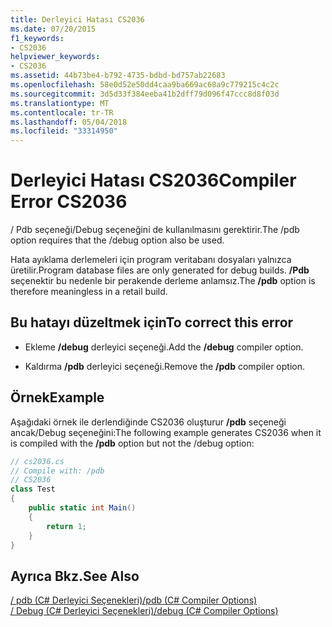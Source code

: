 ```yaml
---
title: Derleyici Hatası CS2036
ms.date: 07/20/2015
f1_keywords:
- CS2036
helpviewer_keywords:
- CS2036
ms.assetid: 44b73be4-b792-4735-bdbd-bd757ab22683
ms.openlocfilehash: 58e0d52e50dd4caa9ba669ac68a9c779215c4c2c
ms.sourcegitcommit: 3d5d33f384eeba41b2dff79d096f47ccc8d8f03d
ms.translationtype: MT
ms.contentlocale: tr-TR
ms.lasthandoff: 05/04/2018
ms.locfileid: "33314950"
---
```

# <a name="compiler-error-cs2036"></a><span data-ttu-id="e255f-102">Derleyici Hatası CS2036</span><span class="sxs-lookup"><span data-stu-id="e255f-102">Compiler Error CS2036</span></span>
<span data-ttu-id="e255f-103">/ Pdb seçeneği/Debug seçeneğini de kullanılmasını gerektirir.</span><span class="sxs-lookup"><span data-stu-id="e255f-103">The /pdb option requires that the /debug option also be used.</span></span>  
  
 <span data-ttu-id="e255f-104">Hata ayıklama derlemeleri için program veritabanı dosyaları yalnızca üretilir.</span><span class="sxs-lookup"><span data-stu-id="e255f-104">Program database files are only generated for debug builds.</span></span> <span data-ttu-id="e255f-105">**/Pdb** seçenektir bu nedenle bir perakende derleme anlamsız.</span><span class="sxs-lookup"><span data-stu-id="e255f-105">The **/pdb** option is therefore meaningless in a retail build.</span></span>  
  
## <a name="to-correct-this-error"></a><span data-ttu-id="e255f-106">Bu hatayı düzeltmek için</span><span class="sxs-lookup"><span data-stu-id="e255f-106">To correct this error</span></span>  
  
-   <span data-ttu-id="e255f-107">Ekleme **/debug** derleyici seçeneği.</span><span class="sxs-lookup"><span data-stu-id="e255f-107">Add the **/debug** compiler option.</span></span>  
  
-   <span data-ttu-id="e255f-108">Kaldırma **/pdb** derleyici seçeneği.</span><span class="sxs-lookup"><span data-stu-id="e255f-108">Remove the **/pdb** compiler option.</span></span>  
  
## <a name="example"></a><span data-ttu-id="e255f-109">Örnek</span><span class="sxs-lookup"><span data-stu-id="e255f-109">Example</span></span>  
 <span data-ttu-id="e255f-110">Aşağıdaki örnek ile derlendiğinde CS2036 oluşturur **/pdb** seçeneği ancak/Debug seçeneğini:</span><span class="sxs-lookup"><span data-stu-id="e255f-110">The following example generates CS2036 when it is compiled with the **/pdb** option but not the /debug option:</span></span>  
  
```csharp  
// cs2036.cs  
// Compile with: /pdb  
// CS2036  
class Test  
{  
    public static int Main()  
    {  
        return 1;  
    }  
}  
```  
  
## <a name="see-also"></a><span data-ttu-id="e255f-111">Ayrıca Bkz.</span><span class="sxs-lookup"><span data-stu-id="e255f-111">See Also</span></span>  
 [<span data-ttu-id="e255f-112">/ pdb (C# Derleyici Seçenekleri)</span><span class="sxs-lookup"><span data-stu-id="e255f-112">/pdb (C# Compiler Options)</span></span>](../../csharp/language-reference/compiler-options/pdb-compiler-option.md)  
 [<span data-ttu-id="e255f-113">/ Debug (C# Derleyici Seçenekleri)</span><span class="sxs-lookup"><span data-stu-id="e255f-113">/debug (C# Compiler Options)</span></span>](../../csharp/language-reference/compiler-options/debug-compiler-option.md)
